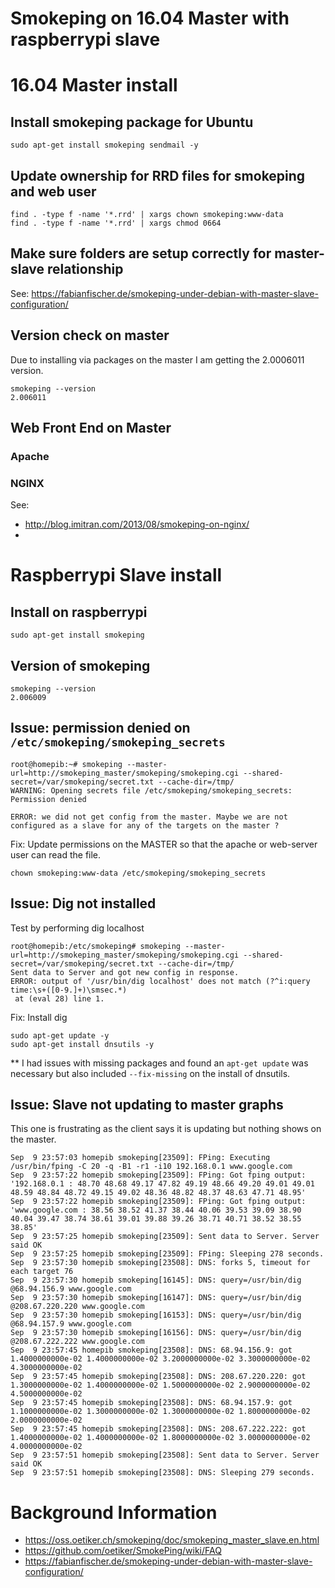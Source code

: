 # Smokeping on 16.04 Master with raspberrypi slave

# 16.04 Master install

## Install smokeping package for Ubuntu
```
sudo apt-get install smokeping sendmail -y
```

## Update ownership for RRD files for smokeping and web user
```
find . -type f -name '*.rrd' | xargs chown smokeping:www-data
find . -type f -name '*.rrd' | xargs chmod 0664
```

## Make sure folders are setup correctly for master-slave relationship
See: https://fabianfischer.de/smokeping-under-debian-with-master-slave-configuration/


## Version check on master

Due to installing via packages on the master I am getting the 2.0006011 version.

```
smokeping --version
2.006011
```
## Web Front End on Master

### Apache

### NGINX
See: 
* http://blog.imitran.com/2013/08/smokeping-on-nginx/
* 


# Raspberrypi Slave install

## Install on raspberrypi

```
sudo apt-get install smokeping
```

## Version of smokeping

```
smokeping --version
2.006009
```

## Issue: permission denied on `/etc/smokeping/smokeping_secrets`

```
root@homepib:~# smokeping --master-url=http://smokeping_master/smokeping/smokeping.cgi --shared-secret=/var/smokeping/secret.txt --cache-dir=/tmp/
WARNING: Opening secrets file /etc/smokeping/smokeping_secrets: Permission denied

ERROR: we did not get config from the master. Maybe we are not configured as a slave for any of the targets on the master ?
```

Fix: Update permissions on the MASTER so that the apache or web-server user can read the file.

```
chown smokeping:www-data /etc/smokeping/smokeping_secrets
```

## Issue: Dig not installed

Test by performing dig localhost

```
root@homepib:/etc/smokeping# smokeping --master-url=http://smokeping_master/smokeping/smokeping.cgi --shared-secret=/var/smokeping/secret.txt --cache-dir=/tmp/
Sent data to Server and got new config in response.
ERROR: output of '/usr/bin/dig localhost' does not match (?^i:query time:\s+([0-9.]+)\smsec.*)
 at (eval 28) line 1.
```

Fix: Install dig

```
sudo apt-get update -y
sudo apt-get install dnsutils -y
```

** I had issues with missing packages and found an `apt-get update` was necessary but also included `--fix-missing` on the install of dnsutils.

## Issue: Slave not updating to master graphs

This one is frustrating as the client says it is updating but nothing shows on the master.

```
Sep  9 23:57:03 homepib smokeping[23509]: FPing: Executing /usr/bin/fping -C 20 -q -B1 -r1 -i10 192.168.0.1 www.google.com
Sep  9 23:57:22 homepib smokeping[23509]: FPing: Got fping output: '192.168.0.1 : 48.70 48.68 49.17 47.82 49.19 48.66 49.20 49.01 49.01 48.59 48.84 48.72 49.15 49.02 48.36 48.82 48.37 48.63 47.71 48.95'
Sep  9 23:57:22 homepib smokeping[23509]: FPing: Got fping output: 'www.google.com : 38.56 38.52 41.37 38.44 40.06 39.53 39.09 38.90 40.04 39.47 38.74 38.61 39.01 39.88 39.26 38.71 40.71 38.52 38.55 38.85'
Sep  9 23:57:25 homepib smokeping[23509]: Sent data to Server. Server said OK
Sep  9 23:57:25 homepib smokeping[23509]: FPing: Sleeping 278 seconds.
Sep  9 23:57:30 homepib smokeping[23508]: DNS: forks 5, timeout for each target 76
Sep  9 23:57:30 homepib smokeping[16145]: DNS: query=/usr/bin/dig @68.94.156.9 www.google.com
Sep  9 23:57:30 homepib smokeping[16147]: DNS: query=/usr/bin/dig @208.67.220.220 www.google.com
Sep  9 23:57:30 homepib smokeping[16153]: DNS: query=/usr/bin/dig @68.94.157.9 www.google.com
Sep  9 23:57:30 homepib smokeping[16156]: DNS: query=/usr/bin/dig @208.67.222.222 www.google.com
Sep  9 23:57:45 homepib smokeping[23508]: DNS: 68.94.156.9: got 1.4000000000e-02 1.4000000000e-02 3.2000000000e-02 3.3000000000e-02 4.3000000000e-02
Sep  9 23:57:45 homepib smokeping[23508]: DNS: 208.67.220.220: got 1.3000000000e-02 1.4000000000e-02 1.5000000000e-02 2.9000000000e-02 4.5000000000e-02
Sep  9 23:57:45 homepib smokeping[23508]: DNS: 68.94.157.9: got 1.1000000000e-02 1.3000000000e-02 1.3000000000e-02 1.8000000000e-02 2.0000000000e-02
Sep  9 23:57:45 homepib smokeping[23508]: DNS: 208.67.222.222: got 1.4000000000e-02 1.4000000000e-02 1.8000000000e-02 3.0000000000e-02 4.0000000000e-02
Sep  9 23:57:51 homepib smokeping[23508]: Sent data to Server. Server said OK
Sep  9 23:57:51 homepib smokeping[23508]: DNS: Sleeping 279 seconds.
```

# Background Information
* https://oss.oetiker.ch/smokeping/doc/smokeping_master_slave.en.html
* https://github.com/oetiker/SmokePing/wiki/FAQ
* https://fabianfischer.de/smokeping-under-debian-with-master-slave-configuration/

